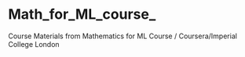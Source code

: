 # Math_for_ML_course_
Course Materials from Mathematics for ML Course / Coursera/Imperial College London




